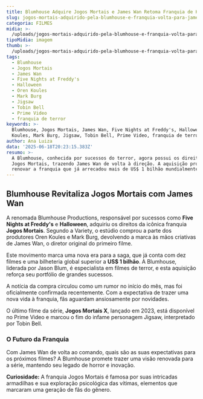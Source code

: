 ```yaml
---
title: Blumhouse Adquire Jogos Mortais e James Wan Retoma Franquia de Horror
slug: jogos-mortais-adquirido-pela-blumhouse-e-franquia-volta-para-james-wan
categoria: FILMES
midia: >-
  /uploads/jogos-mortais-adquirido-pela-blumhouse-e-franquia-volta-para-james-wan-thumb.png
tipoMidia: imagem
thumb: >-
  /uploads/jogos-mortais-adquirido-pela-blumhouse-e-franquia-volta-para-james-wan-thumb.png
tags:
  - Blumhouse
  - Jogos Mortais
  - James Wan
  - Five Nights at Freddy's
  - Halloween
  - Oren Koules
  - Mark Burg
  - Jigsaw
  - Tobin Bell
  - Prime Video
  - franquia de terror
keywords: >-
  Blumhouse, Jogos Mortais, James Wan, Five Nights at Freddy's, Halloween, Oren
  Koules, Mark Burg, Jigsaw, Tobin Bell, Prime Video, franquia de terror
author: Ana Luiza
data: '2025-06-18T20:23:15.383Z'
resumo: >-
  A Blumhouse, conhecida por sucessos do terror, agora possui os direitos de
  Jogos Mortais, trazendo James Wan de volta à direção. A aquisição promete
  renovar a franquia que já arrecadou mais de US$ 1 bilhão mundialmente.
---
```


## Blumhouse Revitaliza Jogos Mortais com James Wan

A renomada Blumhouse Productions, responsável por sucessos como **Five Nights at Freddy's** e **Halloween**, adquiriu os direitos da icônica franquia **Jogos Mortais**. Segundo a Variety, o estúdio comprou a parte dos produtores Oren Koules e Mark Burg, devolvendo a marca às mãos criativas de James Wan, o diretor original do primeiro filme.

Este movimento marca uma nova era para a saga, que já conta com dez filmes e uma bilheteria global superior a **US$ 1 bilhão**. A Blumhouse, liderada por Jason Blum, é especialista em filmes de terror, e esta aquisição reforça seu portfólio de grandes sucessos.

A notícia da compra circulou como um rumor no início do mês, mas foi oficialmente confirmada recentemente. Com a expectativa de trazer uma nova vida à franquia, fãs aguardam ansiosamente por novidades.

O último filme da série, **Jogos Mortais X**, lançado em 2023, está disponível no Prime Video e marcou o fim do infame personagem Jigsaw, interpretado por Tobin Bell.

### O Futuro da Franquia

Com James Wan de volta ao comando, quais são as suas expectativas para os próximos filmes? A Blumhouse promete trazer uma visão renovada para a série, mantendo seu legado de horror e inovação.

**Curiosidade:** A franquia Jogos Mortais é famosa por suas intricadas armadilhas e sua exploração psicológica das vítimas, elementos que marcaram uma geração de fãs do gênero.
